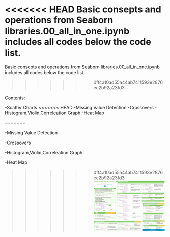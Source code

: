 <<<<<<< HEAD
﻿Basic consepts and operations from Seaborn libraries.00_all_in_one.ipynb includes all codes below the code list.
=======
Basic consepts and operations from Seaborn libraries.00_all_in_one.ipynb includes all codes below the code list.
>>>>>>> 0ff4a10ad55a44ab741f593e2876ec2b92a23fd3

Contents:

-Scatter Charts
<<<<<<< HEAD
-Missing Value Detection
-Crossovers
-Histogram,Violin,Correleation Graph
-Heat Map


=======

-Missing Value Detection

-Crossovers

-Histogram,Violin,Correleation Graph

-Heat Map


>>>>>>> 0ff4a10ad55a44ab741f593e2876ec2b92a23fd3
![](seaborn_cheat_sheet.png) 
